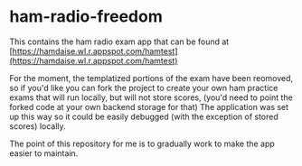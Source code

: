 # ham-radio-freedom
This contains the ham radio exam app that can be found at 
[https://hamdaise.wl.r.appspot.com/hamtest](https://hamdaise.wl.r.appspot.com/hamtest)

For the moment, the templatized portions of the exam have been reomoved, so if you'd like you can fork the project to create your own ham practice exams that will run locally, but will not store scores, (you'd need to point the forked code at your own backend storage for that) The application was set up this way so it could be easily debugged (with the exception of stored scores) locally.

The point of this repository for me is to gradually work to make the app easier to maintain.

